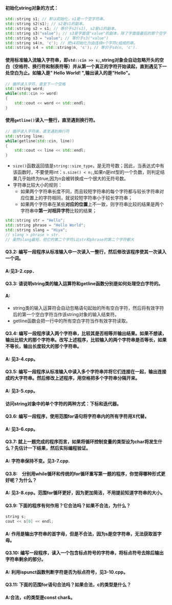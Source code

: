 #### 初始化string对象的方式：
````c++
std::string s1; // 默认初始化，s1是一个空字符串。
std::string s2(s1); // s2是s1的副本。
std::string s2 = s1; // 等价于s2(s1), s2是s1的副本。
std::string s3("value"); // s3是字面值"value"的副本，除了字面值最后的那个空字符外。、
std::string s3 = "value"; // 等价于s3("value")
std::string s4(n, 'c'); // 把s4初始化为由连续n个字符c组成的串。
std::string s４ = std::string(n, 'c'); // 等价于s4(n, 'c')．
````
#### 使用标准输入流输入字符串，即`std::cin >> s;`,string对象会自动忽略开头的空白（空格符、换行符和制表符等）并从第一个真正的字符开始读起，直到遇见下一处空白为止。如输入是"    Hello World!    ",输出读入的是"Hello"。
````c++
// 循环读入字符，直至下一个空格
std::string word;
while(std::cin >> word)
{
    std::cout << word << std::endl; 
}
````
#### 使用`getline()`读入一整行，直至遇到换行符。
````c++
// 循环读入字符串，直至遇到换行符
std::string line;
while(getline(std::cin, line))
{
    std::cout << line << std::endl;
}
````
* `size()`函数返回值是`string::size_type`，是无符号数；因此，当表达式中有该函数时，不要使用int：`s.size() < n;`,如果n是int型的一个负数，则判定结果几乎始终为true,因为n会被转换成一个很大的无符号数。
* 字符串比较大小的规则：
    * 如果两个字符串长度不同，而且较短字符串的每个字符都与较长字符串对应位置上的字符相同，就说较短字符串小于较长字符串；
    * 如果两个字符串在某些**对应的位置**上不一致，则字符串比较的结果是两个字符串中**第一对相异字符**比较的结果；
````c++
std::string str = "Hello";
std::string phrase = "Hello World";
std::string slang = "Hiya";
// slang > phrase > str.
// 虽然slang最短，但它的第二个字符i比str和phrase的第二个字符都大
````
#### Q3.2: 编写一段程序从标准输入中一次读入一整行，然后修改该程序使其一次读入一个词。
#### A:见3-2.cpp．
#### Q3.3: 请说明string类的输入运算符和getline函数分别是如何处理空白字符的。
#### A: 
* string类的输入运算符会自动忽略语句起始的所有空白字符，然后将有效字符后的第一个空白字符当作该string对象的输入结束符。
* getline函数会把一行中的所有空白字符当作有效字符读取。
#### Q3.4: 编写一段程序读入两个字符串，比较其是否相等并输出结果。如果不想读，输出比较大的那个字符串。改写上述程序，比较输入的两个字符串是否等长，如果不等长，输出长度较大的那个字符串。
#### A: 见3-4.cpp。
#### Q3.5: 编写一段程序从标准输入中读入多个字符串并将它们连接在一起，输出连接成的大字符串。然后修改上述程序，用空格把多个字符串分隔开来。
#### A: 见3-5.cpp。
#### 访问string对象中的单个字符的两种方式：下标和迭代器。
#### Q3.6: 编写一段程序，使用范围for语句将字符串内的所有字符用X代替。
#### A: 见3-6.cpp。
#### Q3.7: 就上一题完成的程序而言，如果将循环控制变量的类型设为char将发生什么？先估计一下结果，然后实际编程验证。
#### A: 字符串保持不变。见3-7.cpp.
#### Q3.8:　分别用while循环和传统的for循环重写第一题的程序，你觉得哪种形式更好呢？为什么？
#### A: 见3-8.cpp。范围for循环更好，因为更加简洁，不用提前知道字符串的大小。
#### Q3.9: 下面的程序有何作用？它合法吗？如果不合法，为什么？
````c++
string s;
cout << s[0] << endl;
````
#### A: 作用是输出字符串的首字母，但是不合法，因为s是空字符串，无法获取首字母。
#### Q3.10: 编写一段程序，读入一个包含标点符号的字符串，将标点符号去除后输出字符串剩余的部分。
#### A: 利用ispunct函数判断字符是否为标点符号，见3-10.cpp。
#### Q3.11: 下面的范围for语句合法吗？如果合法，c的类型是什么？
#### A:合法，c的类型是const char&。